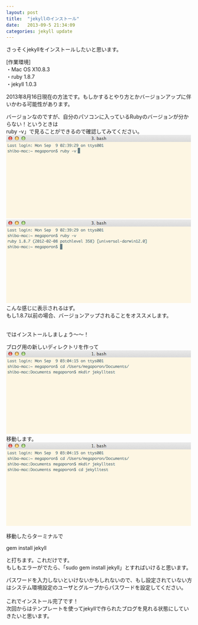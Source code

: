 ```yaml
---
layout: post
title:  "jekyllのインストール"
date:   2013-09-5 21:34:09
categories: jekyll update
---
```


さっそくjekyllをインストールしたいと思います。

[作業環境]<br>
・Mac OS X10.8.3<br>
・ruby 1.8.7<br>
・jekyll 1.0.3<br>

2013年8月16日現在の方法です。もしかするとやり方とかバージョンアップに伴いかわる可能性があります。

バージョンなのですが、自分のパソコンに入っているRubyのバージョンが分からない！というときは<br>
ruby -v」で見ることができるので確認してみてください。<br>
<img src="/images/08.png" alt=""><br>
<img src="/images/09.png" alt=""><br>
こんな感じに表示されるはず。<br>
もし1.8.7以前の場合、バージョンアップされることをオススメします。
<br>
<br>

ではインストールしましょう〜〜！	

ブログ用の新しいディレクトリを作って<br>
<img src="/images/11.png" alt=""><br>
移動します。<br>
<img src="/images/12.png" alt=""><br>

移動したらターミナルで

gem install jekyll

と打ちます。これだけです。<br>
もしもエラーがでたら、「sudo gem install jekyll」とすればいけると思います。

パスワードを入力しないといけないかもしれないので、もし設定されていない方はシステム環境設定のユーザとグループからパスワードを設定してください。
<br>
<br>
これでインストール完了です！<br>
次回からはテンプレートを使ってjekyllで作られたブログを見れる状態にしていきたいと思います。	

